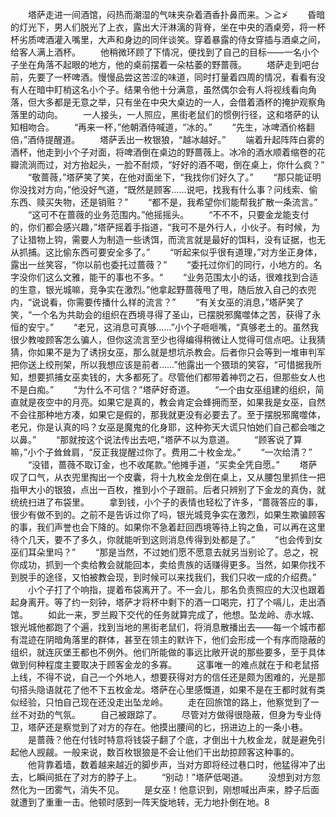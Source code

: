 　　塔萨走进一间酒馆，闷热而潮湿的气味夹杂着酒香扑鼻而来。＞≧≯
　　昏暗的灯光下，男人们脱光了上衣，露出大汗淋漓的背脊，坐在中央的酒桌旁，将一杯杯劣质啤酒灌入嘴里，大声和身边的同伴谈笑。穿着暴露的侍女穿插与酒桌之间，给客人满上酒杯。
　　他稍微环顾了下情况，便找到了自己的目标——一名小个子坐在角落不起眼的地方，他的桌前摆着一朵枯萎的野蔷薇。
　　塔萨走到吧台前，先要了一杯啤酒。慢慢品尝这苦涩的味道，同时打量着四周的情况，看看有没有人在暗中盯梢这名小个子。结果令他十分满意，虽然偶尔会有人将视线看向角落，但大多都是无意之举，只有坐在中央大桌边的一人，会借着酒杯的掩护观察角落里的动向。
　　一人接头，一人照应，黑街老鼠们的惯例行径，这和塔萨的认知相吻合。
　　“再来一杯，”他朝酒侍喊道，“冰的。”
　　“先生，冰啤酒价格翻倍，”酒侍提醒道。
　　塔萨丢出一枚银狼，“越冰越好。”
　　端着升起阵阵白雾的酒杯，他走到小个子对面，将啤酒倒在桌边的野蔷薇上。冰冷的酒水顺着缩卷的花瓣流淌而过，对方抬起头，一脸不耐烦，“好好的酒不喝，倒在桌上，你什么疯？”
　　“敬蔷薇，”塔萨笑了笑，在他对面坐下，“我找你们好久了。”
　　“那只能证明你没找对方向，”他没好气道，“既然是顾客……说吧，找我有什么事？问线索、偷东西、赎买失物，还是销赃？”
　　“都不是，我希望你们能帮我扩散一条流言。”
　　“这可不在蔷薇的业务范围内。”他摇摇头。
　　“不不不，只要金龙能支付的，你们都会感兴趣，”塔萨摇着手指道，“我可不是外行人，小伙子。有时候，为了让猎物上钩，需要人为制造一些诱饵，而流言就是最好的饵料，没有证据，也无从抓捕。这比偷东西可要安全多了。”
　　“听起来似乎很有道理，”对方坐正身体，露出一丝笑容，“你以前也委托过蔷薇？”
　　“委托过你们的同行，小地方的。名字没你们这么文雅，能干的事也不多。“
　　“业务范围太小的话，很难找到合适的生意，银光城嘛，竞争实在激烈。”他拿起野蔷薇甩了甩，随后放入自己的衣兜内，“说说看，你需要传播什么样的流言？”
　　“有关女巫的消息，”塔萨笑了笑，“一个名为共助会的组织在西境寻得了圣山，已摆脱邪魔噬体之苦，获得了永恒的安宁。”
　　“老兄，这消息可真够……”小个子咂咂嘴，“真够老土的。虽然我很少教唆顾客怎么骗人，但你这流言至少也得编得稍微让人觉得可信点吧。让我猜猜，你如果不是为了诱拐女巫，那么就是想坑杀教会。后者你只会等到一堆审判军把你送上绞刑架，所以我想应该是前者……”他露出一个猥琐的笑容，“可惜据我所知，想要抓捕女巫卖钱的，大多都死了。尽管他们都带着神罚之石，但那些女人也不是白痴。”
　　“为什么不可信？”塔萨好奇道。
　　“一个由女巫组建的组织，简直就是夜空中的月亮。如果它是真的，教会肯定会蜂拥而至，如果我是女巫，自然不会往那种地方凑，如果它是假的，那我就更没有必要去了。至于摆脱邪魔噬体，老兄，你是认真的吗？女巫是魔鬼的化身耶，这种弥天大谎只怕她们自己都会嗤之以鼻。”
　　“那就按这个说法传出去吧，”塔萨不以为意道。
　　“顾客说了算嘛，”小个子耸耸肩，“反正我提醒过你了。费用二十枚金龙。”
　　“一次给清？”
　　“没错，蔷薇不取订金，也不收尾款。”他摊手道，“买卖全凭自愿。”
　　塔萨叹了口气，从衣兜里掏出一个皮囊，将十九枚金龙倒在桌上，又从腰包里抓住一把指甲大小的银狼，点出一百枚，推到小个子跟前。后者只辨别了下金龙的真伪，就统统扫进了布袋里。
　　拿到钱，小个子的表情也轻松了许多，“蔷薇答应的事，很少有做不到的。之前不是告诉过你了吗，银光城竞争实在激烈，如果生欺骗顾客的事，我们声誉也会下降的。如果你不急着赶回西境等待上钩之鱼，可以再在这里待个几天，要不了多久，你就能听到这则消息传得到处都是了。”
　　“也会传到女巫们耳朵里吗？”
　　“那是当然，不过她们愿不愿意去就另当别论了。总之，祝你成功，抓到一个卖给教会就能回本，卖给贵族的话赚得更多。当然，如果你找不到脱手的途径，又怕被教会现，到时候可以来找我们，我们只收一成的介绍费。”
　　小个子打了个响指，提着布袋离开了。不一会儿，那名负责照应的大汉也跟着起身离开。等了约一刻钟，塔萨才将杯中剩下的酒一口喝完，打了个嗝儿，走出酒馆。
　　如此一来，罗兰殿下交代的任务就算完成了，他想。坠龙岭、赤水城、银光城他都跑了个遍，找到当地的黑街老鼠们，将消息散播出去——每一个城市都有混迹在阴暗角落里的群体，甚至在领主的默许下，他们会形成一个有序而隐蔽的组织，就连灰堡王都也不例外。他们所能做的事远比敞开说的那些要多，至于具体做到何种程度主要取决于顾客金龙的多寡。
　　这事唯一的难点就在于和老鼠搭上线，不得不说，自己一个外地人，想要获得对方的信任还是颇为困难的，光是那句搭头隐语就花了他不下五枚金龙。塔萨在心里感慨道，如果不是在王都时就有类似经验，只怕自己现在还没走出坠龙岭。
　　走在回旅馆的路上，他察觉到了一丝不对劲的气氛。
　　自己被跟踪了。
　　尽管对方做得很隐蔽，但身为专业侍卫，塔萨还是察觉到了对方的存在。他摸出腰间的匕，拐进边上的一条小巷。
　　是蔷薇？他在付钱时特意将钱袋子翻了个底，才倒出十九枚金龙，就是避免引起他人觊觎。一般来说，数百枚银狼是不会让他们干出劫掠顾客这种事的。
　　他背靠着墙，数着越来越近的脚步声，当对方即将经过巷口时，他猛得冲了出去，匕瞬间抵在了对方的脖子上。
　　“别动！”塔萨低喝道。
　　没想到对方忽然化为一团雾气，消失不见。
　　是女巫！他意识到，刚想喊出声来，脖子后面就遭到了重重一击。他顿时感到一阵天旋地转，无力地扑倒在地。8
　　